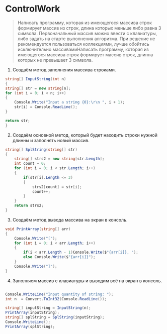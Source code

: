 # ControlWork

> Написать программу, которая из имеющегося массива строк формирует массив из строк, длина которых меньше либо равна 3 символа. Первоначальный массив можно ввести с клавиатуры, либо задать на старте выполнения алгоритма. При решение не рекомендуется пользоваться коллекциями, лучше обойтись исключительно массивамиНаписать программу, которая из имеющегося массива строк формирует массив строк, длинна которых не превышает 3 символа.

1. Создаём метод заполнения массива строками.

```C#
string[] InputString(int n)
{
string[] str = new string[n];
for (int i = 0; i < n; i++)
{
    Console.Write("Input a string {0}:\r\n ", i + 1);
    str[i] = Console.ReadLine();
}

return str;
}
```

2. Создаём основной метод, который будет находить строки нужной длинны и заполнять новый массив.

```C#
string[] SplString(string[] str)
{
    string[] strs2 = new string[str.Length];
    int count = 0;
    for (int i = 0; i < str.Length; i++)
    {
        if(str[i].Length <= 3)
        {
            strs2[count] = str[i];
            count++;
        }
    }
    return strs2;
}
```

3. Создаём метод вывода массива на экран в консоль.

```C#
void PrintArray(string[] arr)
{
    Console.Write("[");
    for (int i = 0; i < arr.Length; i++)
    {
        if(i < arr.Length - 1)Console.Write($"{arr[i]}, ");
        else Console.Write($"{arr[i]}");
    }
    Console.Write("]");
}
```

4. Заполняем массив с клавиатуры и выводим всё на экран в консоль.

```C#

Console.WriteLine("Input quantity of string: ");
int n  = Convert.ToInt32(Console.ReadLine());

string[] inputString = InputString(n);
PrintArray(inputString);
string[] splString = SplString(inputString);
Console.WriteLine();
PrintArray(splString);
```